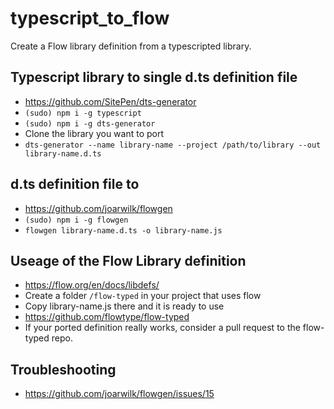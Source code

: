 # typescript_to_flow
Create a Flow library definition from a typescripted library.

## Typescript library to single d.ts definition file

* https://github.com/SitePen/dts-generator
* `(sudo) npm i -g typescript`
* `(sudo) npm i -g dts-generator`
* Clone the library you want to port
* `dts-generator --name library-name --project /path/to/library --out library-name.d.ts`

## d.ts definition file to 

* https://github.com/joarwilk/flowgen
* `(sudo) npm i -g flowgen`
* `flowgen library-name.d.ts -o library-name.js`

## Useage of the Flow Library definition

* https://flow.org/en/docs/libdefs/
* Create a folder `/flow-typed` in your project that uses flow
* Copy library-name.js there and it is ready to use
* https://github.com/flowtype/flow-typed
* If your ported definition really works, consider a pull request to the flow-typed repo.

## Troubleshooting

* https://github.com/joarwilk/flowgen/issues/15